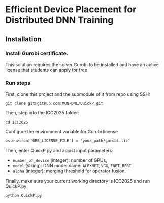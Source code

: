 # Efficient Device Placement for Distributed DNN Training

## Installation

### Install Gurobi certificate. 
This solution requires the solver Gurobi to be installed and have an active license that students can apply for free

### Run steps
First, clone this project and the submodule of it from repo using SSH:

`git clone git@github.com:MUN-DML/QuickP.git`

Then, step into the ICC2025 folder:

`cd ICC2025`

Configure the environment variable for Gurobi license

`os.environ['GRB_LICENSE_FILE'] = 'your_path/gurobi.lic'`

Then, enter QuickP.py and adjust input parameters:
* `number_of_device` (integer): number of GPUs,
* `model` (string): DNN model name: `ALEXNET`, `VGG`, `FNET`, `BERT`
* `alpha` (integer): merging threshold for operator fusion,

Finally, make sure your current working directory is ICC2025 and run QuickP.py

`python QuickP.py`
